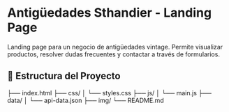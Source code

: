 # Antigüedades Sthandier - Landing Page

Landing page para un negocio de antigüedades vintage. Permite visualizar productos, resolver dudas frecuentes y contactar a través de formularios.

## 📁 Estructura del Proyecto

├── index.html
├── css/
│ └── styles.css
├── js/
│ └── main.js
├── data/
│ └── api-data.json
├── img/
└── README.md
